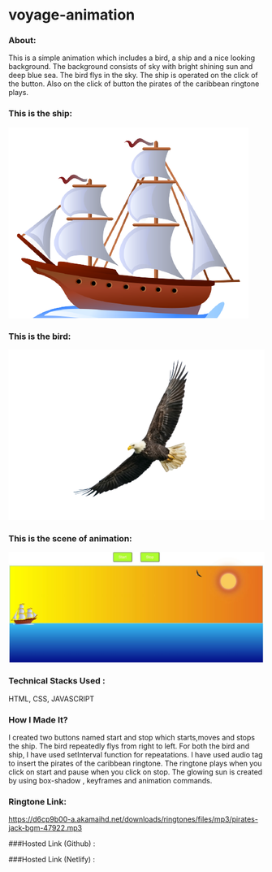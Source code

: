# voyage-animation

### About:
This is a simple animation which includes a bird, a ship and a nice looking background. The background consists of sky with bright shining sun and deep blue sea. The bird flys in the sky. The ship is operated on the click of the button. Also on the click of button the pirates of the caribbean ringtone plays.   

### This is the ship:
![alt text](https://github.com/Akash-Rajmane/voyage-animation/blob/main/ship1.png?raw=true)

### This is the bird:
![alt text](https://github.com/Akash-Rajmane/voyage-animation/blob/main/bird.png?raw=true)

### This is the scene of animation:
![alt text](https://github.com/Akash-Rajmane/voyage-animation/blob/main/voyage.JPG)

### Technical Stacks Used :
HTML, CSS, JAVASCRIPT

### How I Made It?
I created two buttons named start and stop which starts,moves and stops the ship. The bird repeatedly flys from right to left. For both the bird and ship, I have used setInterval function for repeatations. I have used audio tag to insert the pirates of the caribbean ringtone. The ringtone plays when you click on start and pause when you click on stop. The glowing sun is created by using box-shadow , keyframes and animation commands.

### Ringtone Link:
https://d6cp9b00-a.akamaihd.net/downloads/ringtones/files/mp3/pirates-jack-bgm-47922.mp3

###Hosted Link (Github) :


###Hosted Link (Netlify) :

